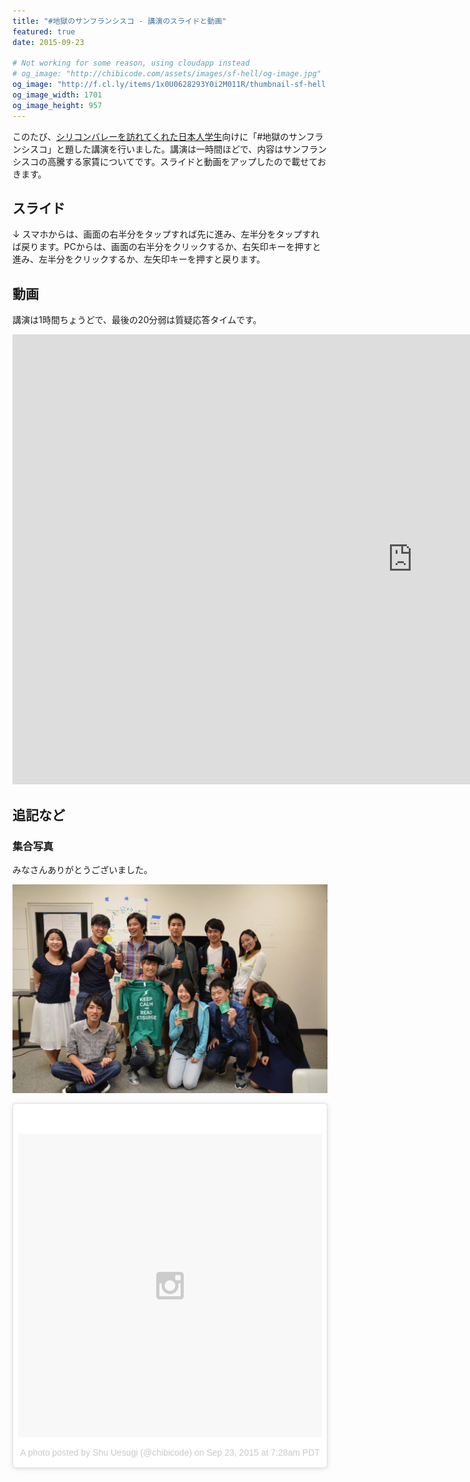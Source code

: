 ```yaml
---
title: "#地獄のサンフランシスコ - 講演のスライドと動画"
featured: true
date: 2015-09-23

# Not working for some reason, using cloudapp instead
# og_image: "http://chibicode.com/assets/images/sf-hell/og-image.jpg"
og_image: "http://f.cl.ly/items/1x0U0628293Y0i2M011R/thumbnail-sf-hell.jpg"
og_image_width: 1701
og_image_height: 957
---
```


このたび、[シリコンバレーを訪れてくれた日本人学生](http://shunnshu.hatenablog.com/)向けに「#地獄のサンフランシスコ」と題した講演を行いました。講演は一時間ほどで、内容はサンフランシスコの高騰する家賃についてです。スライドと動画をアップしたので載せておきます。

## スライド

↓ スマホからは、画面の右半分をタップすれば先に進み、左半分をタップすれば戻ります。PCからは、画面の右半分をクリックするか、右矢印キーを押すと進み、左半分をクリックするか、左矢印キーを押すと戻ります。

<script async class="speakerdeck-embed" data-id="7fa6b7279c69409e8c0c07cb079a3dbb" data-ratio="1.33333333333333" src="//speakerdeck.com/assets/embed.js"></script>

## 動画

講演は1時間ちょうどで、最後の20分弱は質疑応答タイムです。

<p><iframe width="1280" height="720" src="https://www.youtube.com/embed/zWB6IwAt1UQ" frameborder="0" allowfullscreen></iframe></p>

## 追記など

### 集合写真

みなさんありがとうございました。

![](/assets/images/sf-hell/group-photo.jpg)

<blockquote class="instagram-media" data-instgrm-version="4" style=" background:#FFF; border:0; border-radius:3px; box-shadow:0 0 1px 0 rgba(0,0,0,0.5),0 1px 10px 0 rgba(0,0,0,0.15); margin: 1px; max-width:658px; padding:0; width:99.375%; width:-webkit-calc(100% - 2px); width:calc(100% - 2px);"><div style="padding:8px;"> <div style=" background:#F8F8F8; line-height:0; margin-top:40px; padding:50.0% 0; text-align:center; width:100%;"> <div style=" background:url(data:image/png;base64,iVBORw0KGgoAAAANSUhEUgAAACwAAAAsCAMAAAApWqozAAAAGFBMVEUiIiI9PT0eHh4gIB4hIBkcHBwcHBwcHBydr+JQAAAACHRSTlMABA4YHyQsM5jtaMwAAADfSURBVDjL7ZVBEgMhCAQBAf//42xcNbpAqakcM0ftUmFAAIBE81IqBJdS3lS6zs3bIpB9WED3YYXFPmHRfT8sgyrCP1x8uEUxLMzNWElFOYCV6mHWWwMzdPEKHlhLw7NWJqkHc4uIZphavDzA2JPzUDsBZziNae2S6owH8xPmX8G7zzgKEOPUoYHvGz1TBCxMkd3kwNVbU0gKHkx+iZILf77IofhrY1nYFnB/lQPb79drWOyJVa/DAvg9B/rLB4cC+Nqgdz/TvBbBnr6GBReqn/nRmDgaQEej7WhonozjF+Y2I/fZou/qAAAAAElFTkSuQmCC); display:block; height:44px; margin:0 auto -44px; position:relative; top:-22px; width:44px;"></div></div><p style=" color:#c9c8cd; font-family:Arial,sans-serif; font-size:14px; line-height:17px; margin-bottom:0; margin-top:8px; overflow:hidden; padding:8px 0 7px; text-align:center; text-overflow:ellipsis; white-space:nowrap;"><a href="https://instagram.com/p/7-fkdxCbcN/" style=" color:#c9c8cd; font-family:Arial,sans-serif; font-size:14px; font-style:normal; font-weight:normal; line-height:17px; text-decoration:none;" target="_top">A photo posted by Shu Uesugi (@chibicode)</a> on <time style=" font-family:Arial,sans-serif; font-size:14px; line-height:17px;" datetime="2015-09-23T14:28:03+00:00">Sep 23, 2015 at 7:28am PDT</time></p></div></blockquote>
